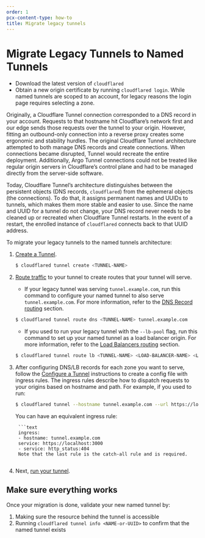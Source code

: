 ```yaml
---
order: 1
pcx-content-type: how-to
title: Migrate legacy tunnels
---
```


# Migrate Legacy Tunnels to Named Tunnels

<Aside type='note' header='Before you start'>

* Download the latest version of `cloudflared`
* Obtain a new origin certificate by running `cloudflared login`. While named tunnels are scoped to an account, for legacy reasons the login page requires selecting a zone.

</Aside>

Originally, a Cloudflare Tunnel connection corresponded to a DNS record in your account. Requests to that hostname hit Cloudflare’s network first and our edge sends those requests over the tunnel to your origin. However, fitting an outbound-only connection into a reverse proxy creates some ergonomic and stability hurdles. The original Cloudflare Tunnel architecture attempted to both manage DNS records and create connections. When connections became disrupted, Tunnel would recreate the entire deployment. Additionally, Argo Tunnel connections could not be treated like regular origin servers in Cloudflare’s control plane and had to be managed directly from the server-side software.

Today, Cloudflare Tunnel’s architecture distinguishes between the persistent objects (DNS records, `cloudflared`) from the ephemeral objects (the connections). To do that, it assigns permanent names and UUIDs to tunnels, which makes them more stable and easier to use. Since the name and UUID for a tunnel do not change, your DNS record never needs to be cleaned up or recreated when Cloudflare Tunnel restarts. In the event of a restart, the enrolled instance of `cloudflared` connects back to that UUID address.

To migrate your legacy tunnels to the named tunnels architecture:

1. [Create a Tunnel](/connections/connect-apps/install-and-setup/tunnel-guide#3-create-a-tunnel-and-give-it-a-name).

    ```bash
   $ cloudflared tunnel create <TUNNEL-NAME>
    ```

1. [Route traffic](/connections/connect-apps/routing-to-tunnel) to your tunnel to create routes that your tunnel will serve.

    * If your legacy tunnel was serving `tunnel.example.com`, run this command to configure your named tunnel to also serve `tunnel.example.com`. For more information, refer to the [DNS Record routing](/connections/connect-apps/routing-to-tunnel/dns) section.

   ```bash
   $ cloudflared tunnel route dns <TUNNEL-NAME> tunnel.example.com
   ```

    * If you used to run your legacy tunnel with the `--lb-pool` flag, run this command to set up your named tunnel as a load balancer origin. For more information, refer to the [Load Balancers routing](/connections/connect-apps/routing-to-tunnel/lb) section.

   ```bash
   $ cloudflared tunnel route lb <TUNNEL-NAME> <LOAD-BALANCER-NAME> <LOAD-BALANCER-POOL>
   ```

1. After configuring DNS/LB records for each zone you want to serve, follow the [Configure a Tunnel](/connections/connect-apps/configuration/configuration-file) instructions to create a config file with ingress rules. The ingress rules describe how to dispatch requests to your origins based on hostname and path. For example, if you used to run:

    ```bash
   $ cloudflared tunnel --hostname tunnel.example.com --url https://localhost:3000
    ```

    You can have an equivalent ingress rule:

        ```text
        ingress:
        - hostname: tunnel.example.com
        service: https://localhost:3000
        - service: http_status:404
        Note that the last rule is the catch-all rule and is required.
    ```

1. Next, [run your tunnel](/connections/connect-apps/run-tunnel).

## Make sure everything works

Once your migration is done, validate your new named tunnel by:

1. Making sure the resource behind the tunnel is accessible
1. Running `cloudflared tunnel info <NAME-or-UUID>` to confirm that the named tunnel exists

